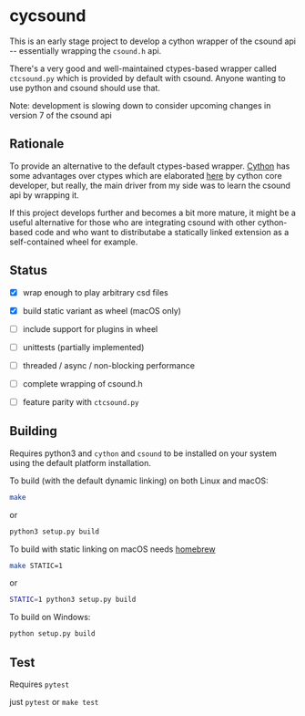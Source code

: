 # cycsound

This is an early stage project to develop a cython wrapper of the csound api -- essentially wrapping the `csound.h` api.

There's a very good and well-maintained ctypes-based wrapper called `ctcsound.py` which is provided by default with csound. Anyone wanting to use python and csound should use that.

Note: development is slowing down to consider upcoming changes in version 7 of the csound api


## Rationale

To provide an alternative to the default ctypes-based wrapper. [Cython](https://cython.readthedocs.io/en/latest/) has some advantages over ctypes which are elaborated [here](https://stackoverflow.com/questions/1942298/wrapping-a-c-library-in-python-c-cython-or-ctypes) by cython core developer, but really, the main driver from my side was to learn the csound api by wrapping it.

If this project develops further and becomes a bit more mature, it might be a useful alternative for those who are integrating csound with other cython-based code and who want to distributabe a statically linked extension as a self-contained wheel for example.


## Status

- [x] wrap enough to play arbitrary csd files
- [x] build static variant as wheel (macOS only)
- [ ] include support for plugins in wheel
- [ ] unittests (partially implemented)
- [ ] threaded / async / non-blocking performance
- [ ] complete wrapping of csound.h
- [ ] feature parity with `ctcsound.py`


## Building

Requires python3 and `cython` and `csound` to be installed on your system using the default platform installation.

To build (with the default dynamic linking) on both Linux and macOS:

```sh
make
```

or

```sh
python3 setup.py build
```

To build with static linking on macOS needs [homebrew](https://brew.sh)

```sh
make STATIC=1
```

or

```sh
STATIC=1 python3 setup.py build
```


To build on Windows:

```sh
python setup.py build
```

## Test

Requires `pytest`

just `pytest` or `make test`

